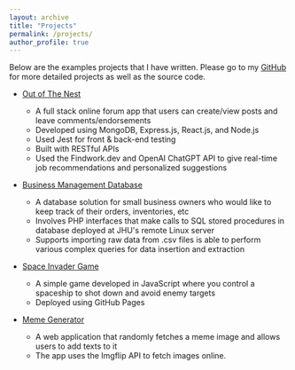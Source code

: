 ```yaml
---
layout: archive
title: "Projects"
permalink: /projects/
author_profile: true
---
```


Below are the examples projects that I have written. Please go to my [GitHub](https://github.com/mo3300047) for more detailed projects as well as the source code.

* [Out of The Nest](tinyurl.com/out-of-the-nest)
  * A full stack online forum app that users can create/view posts and leave comments/endorsements
  * Developed using MongoDB, Express.js, React.js, and Node.js
  * Used Jest for front & back-end testing
  * Built with RESTful APIs
  * Used the Findwork.dev and OpenAI ChatGPT API to give real-time job recommendations and personalized suggestions

* [Business Management Database](https://www.ugrad.cs.jhu.edu/~lguo21)
  * A database solution for small business owners who would like to keep track of their orders, inventories, etc
  * Involves PHP interfaces that make calls to SQL stored procedures in database deployed at JHU's remote Linux server
  * Supports importing raw data from .csv files is able to perform various complex queries for data insertion and extraction

* [Space Invader Game](https://cs280fa22-homework.github.io/homework-2-mo3300047)
  * A simple game developed in JavaScript where you control a spaceship to shot down and avoid enemy targets
  * Deployed using GitHub Pages

* [Meme Generator](https://cs280fa22-homework.github.io/hw3-meme-gen-mo3300047)
  * A web application that randomly fetches a meme image and allows users to add texts to it
  * The app uses the Imgflip API to fetch images online.
